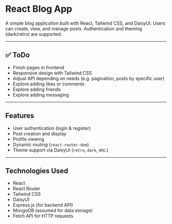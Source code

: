# React Blog App

A simple blog application built with React, Tailwind CSS, and DaisyUI. Users can create, view, and manage posts. Authentication and theming (dark/retro) are supported.

---

## ✅ ToDo

- Finish pages in frontend
- Responsive design with Tailwind CSS
- Adjust API depending on needs (e.g. pagination, posts by specific user)
- Explore adding likes or comments
- Explore adding friends
- Explore adding messaging

---

## Features

- User authentication (login & register)
- Post creation and display
- Profile viewing
- Dynamic routing (`react-router-dom`)
- Theme support via DaisyUI (`retro`, `dark`, etc.)

---

## Technologies Used

- React
- React Router
- Tailwind CSS
- DaisyUI
- Express.js (for backend API)
- MongoDB (assumed for data storage)
- Fetch API for HTTP requests
